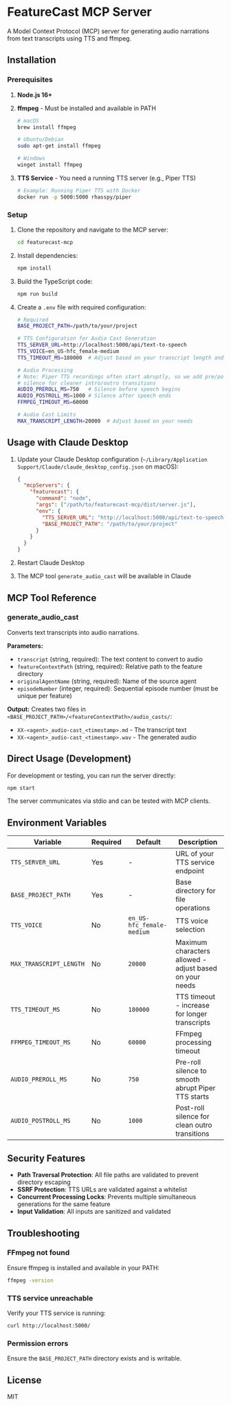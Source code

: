 # FeatureCast MCP Server

A Model Context Protocol (MCP) server for generating audio narrations from text transcripts using TTS and ffmpeg.

## Installation

### Prerequisites

1. **Node.js 16+**
2. **ffmpeg** - Must be installed and available in PATH
   ```bash
   # macOS
   brew install ffmpeg
   
   # Ubuntu/Debian
   sudo apt-get install ffmpeg
   
   # Windows
   winget install ffmpeg
   ```

3. **TTS Service** - You need a running TTS server (e.g., Piper TTS)
   ```bash
   # Example: Running Piper TTS with Docker
   docker run -p 5000:5000 rhasspy/piper
   ```

### Setup

1. Clone the repository and navigate to the MCP server:
   ```bash
   cd featurecast-mcp
   ```

2. Install dependencies:
   ```bash
   npm install
   ```

3. Build the TypeScript code:
   ```bash
   npm run build
   ```

4. Create a `.env` file with required configuration:
   ```bash
   # Required
   BASE_PROJECT_PATH=/path/to/your/project
   
   # TTS Configuration for Audio Cast Generation
   TTS_SERVER_URL=http://localhost:5000/api/text-to-speech
   TTS_VOICE=en_US-hfc_female-medium
   TTS_TIMEOUT_MS=180000  # Adjust based on your transcript length and TTS speed
   
   # Audio Processing
   # Note: Piper TTS recordings often start abruptly, so we add pre/post-roll using ffmpeg
   # silence for cleaner intro/outro transitions
   AUDIO_PREROLL_MS=750   # Silence before speech begins
   AUDIO_POSTROLL_MS=1000 # Silence after speech ends
   FFMPEG_TIMEOUT_MS=60000
   
   # Audio Cast Limits
   MAX_TRANSCRIPT_LENGTH=20000  # Adjust based on your needs
   ```

## Usage with Claude Desktop

1. Update your Claude Desktop configuration (`~/Library/Application Support/Claude/claude_desktop_config.json` on macOS):

   ```json
   {
     "mcpServers": {
       "featurecast": {
         "command": "node",
         "args": ["/path/to/featurecast-mcp/dist/server.js"],
         "env": {
           "TTS_SERVER_URL": "http://localhost:5000/api/text-to-speech",
           "BASE_PROJECT_PATH": "/path/to/your/project"
         }
       }
     }
   }
   ```

2. Restart Claude Desktop

3. The MCP tool `generate_audio_cast` will be available in Claude

## MCP Tool Reference

### generate_audio_cast

Converts text transcripts into audio narrations.

**Parameters:**
- `transcript` (string, required): The text content to convert to audio
- `featureContextPath` (string, required): Relative path to the feature directory
- `originalAgentName` (string, required): Name of the source agent
- `episodeNumber` (integer, required): Sequential episode number (must be unique per feature)

**Output:**
Creates two files in `<BASE_PROJECT_PATH>/<featureContextPath>/audio_casts/`:
- `XX-<agent>_audio-cast_<timestamp>.md` - The transcript text
- `XX-<agent>_audio-cast_<timestamp>.wav` - The generated audio

## Direct Usage (Development)

For development or testing, you can run the server directly:

```bash
npm start
```

The server communicates via stdio and can be tested with MCP clients.

## Environment Variables

| Variable | Required | Default | Description |
|----------|----------|---------|-------------|
| `TTS_SERVER_URL` | Yes | - | URL of your TTS service endpoint |
| `BASE_PROJECT_PATH` | Yes | - | Base directory for file operations |
| `TTS_VOICE` | No | `en_US-hfc_female-medium` | TTS voice selection |
| `MAX_TRANSCRIPT_LENGTH` | No | `20000` | Maximum characters allowed - adjust based on your needs |
| `TTS_TIMEOUT_MS` | No | `180000` | TTS timeout - increase for longer transcripts |
| `FFMPEG_TIMEOUT_MS` | No | `60000` | FFmpeg processing timeout |
| `AUDIO_PREROLL_MS` | No | `750` | Pre-roll silence to smooth abrupt Piper TTS starts |
| `AUDIO_POSTROLL_MS` | No | `1000` | Post-roll silence for clean outro transitions |

## Security Features

- **Path Traversal Protection**: All file paths are validated to prevent directory escaping
- **SSRF Protection**: TTS URLs are validated against a whitelist
- **Concurrent Processing Locks**: Prevents multiple simultaneous generations for the same feature
- **Input Validation**: All inputs are sanitized and validated

## Troubleshooting

### FFmpeg not found
Ensure ffmpeg is installed and available in your PATH:
```bash
ffmpeg -version
```

### TTS service unreachable
Verify your TTS service is running:
```bash
curl http://localhost:5000/
```

### Permission errors
Ensure the `BASE_PROJECT_PATH` directory exists and is writable.

## License

MIT
